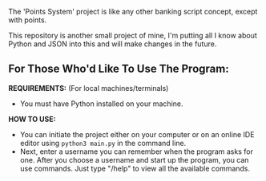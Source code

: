 The 'Points System' project is like any other banking script concept, except with points.

This repository is another small project of mine, I'm putting all I know about Python and JSON into this and will make changes in the future.

## For Those Who'd Like To Use The Program:
**REQUIREMENTS:** (For local machines/terminals)
- You must have Python installed on your machine.

**HOW TO USE:**
- You can initiate the project either on your computer or on an online IDE editor using `python3 main.py` in the command line.
- Next, enter a username you can remember when the program asks for one. After you choose a username and start up the program, you can use commands. Just type "/help" to view all the available commands.
